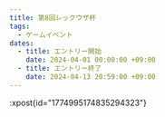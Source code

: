 ```yaml
---
title: 第8回レックウザ杯
tags:
  - ゲームイベント
dates:
  - title: エントリー開始
    date: 2024-04-01 00:00:00 +09:00
  - title: エントリー終了
    date: 2024-04-13 20:59:00 +09:00
---
```


:xpost{id="1774995174835294323"}